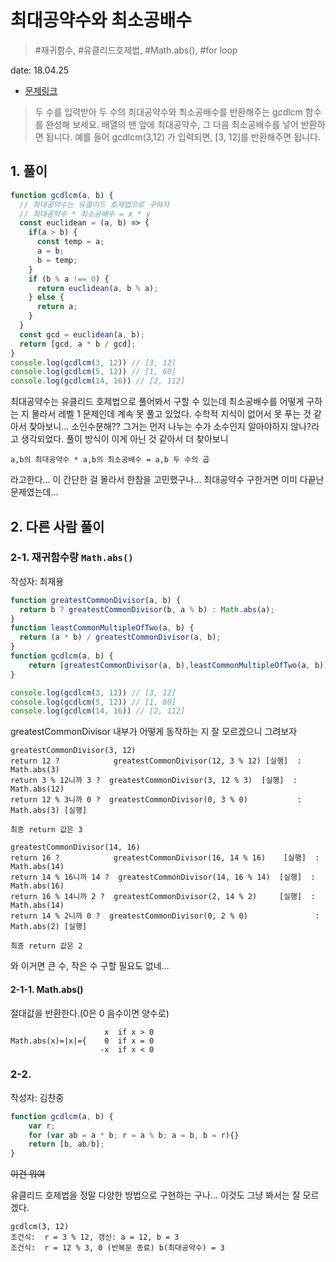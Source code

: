 # 최대공약수와 최소공배수

> #재귀함수, #유클리드호제법, #Math.abs(), #for loop

date: 18.04.25

* [문제링크](https://programmers.co.kr/learn/challenge_codes/12)

> 두 수를 입력받아 두 수의 최대공약수와 최소공배수를 반환해주는 gcdlcm 함수를 완성해 보세요. 배열의 맨 앞에 최대공약수, 그 다음 최소공배수를 넣어 반환하면 됩니다. 예를 들어 gcdlcm(3,12) 가 입력되면, [3, 12]를 반환해주면 됩니다.

## 1. 풀이

```js
function gcdlcm(a, b) {
  // 최대공약수는 유클리드 호제법으로 구하자
  // 최대공약수 * 최소공배수 = x * y
  const euclidean = (a, b) => {
    if(a > b) {
      const temp = a;
      a = b;
      b = temp;
    }
    if (b % a !== 0) {
      return euclidean(a, b % a);
    } else {
      return a;
    }
  }
  const gcd = euclidean(a, b);
  return [gcd, a * b / gcd];
}
console.log(gcdlcm(3, 12)) // [3, 12]
console.log(gcdlcm(5, 12)) // [1, 60]
console.log(gcdlcm(14, 16)) // [2, 112]
```

최대공약수는 유클리드 호제법으로 풀어봐서 구할 수 있는데 최소공배수를 어떻게 구하는 지 몰라서 레벨 1 문제인데 계속 못 풀고 있었다. 수학적 지식이 없어서 못 푸는 것 같아서 찾아보니... 소인수분해?? 그거는 먼저 나누는 수가 소수인지 알아야하지 않나?라고 생각되었다. 풀이 방식이 이게 아닌 것 같아서 더 찾아보니  
```
a,b의 최대공약수 * a,b의 최소공배수 = a,b 두 수의 곱
```
라고한다... 이 간단한 걸 몰라서 한참을 고민했구나... 최대공약수 구한거면 이미 다끝난 문제였는데...

## 2. 다른 사람 풀이

### 2-1. 재귀함수랑 `Math.abs()`

작성자: 최재용

```js
function greatestCommonDivisor(a, b) {
  return b ? greatestCommonDivisor(b, a % b) : Math.abs(a);
}
function leastCommonMultipleOfTwo(a, b) {
  return (a * b) / greatestCommonDivisor(a, b);
}
function gcdlcm(a, b) {
    return [greatestCommonDivisor(a, b),leastCommonMultipleOfTwo(a, b)];
}

console.log(gcdlcm(3, 12)) // [3, 12]
console.log(gcdlcm(5, 12)) // [1, 60]
console.log(gcdlcm(14, 16)) // [2, 112]
```

greatestCommonDivisor 내부가 어떻게 동작하는 지 잘 모르겠으니 그려보자
```
greatestCommonDivisor(3, 12)
return 12 ?            greatestCommonDivisor(12, 3 % 12) [실행]  : Math.abs(3)
return 3 % 12니까 3 ?  greatestCommonDivisor(3, 12 % 3)  [실행]  : Math.abs(12)
return 12 % 3니까 0 ?  greatestCommonDivisor(0, 3 % 0)           : Math.abs(3) [실행]

최종 return 값은 3
```
```
greatestCommonDivisor(14, 16)
return 16 ?            greatestCommonDivisor(16, 14 % 16)    [실행]  : Math.abs(14)
return 14 % 16니까 14 ?  greatestCommonDivisor(14, 16 % 14)  [실행]  : Math.abs(16)
return 16 % 14니까 2 ?  greatestCommonDivisor(2, 14 % 2)     [실행]  : Math.abs(14) 
return 14 % 2니까 0 ?  greatestCommonDivisor(0, 2 % 0)               : Math.abs(2) [실행]

최종 return 값은 2
```
와 이거면 큰 수, 작은 수 구할 필요도 없네...

#### 2-1-1. Math.abs()

절대값을 반환한다.(0은 0 음수이면 양수로)
```
                     x  if x > 0 
Math.abs(x)=|x|={    0  if x = 0 
                    -x  if x < 0 
```

### 2-2. 

작성자: 김찬중

```js
function gcdlcm(a, b) {
    var r;
    for (var ab = a * b; r = a % b; a = b, b = r){}
    return [b, ab/b];
}
```
~~이건 뭐여~~

유클리드 호제법을 정말 다양한 방법으로 구현하는 구나... 이것도 그냥 봐서는 잘 모르겠다.
```
gcdlcm(3, 12)
조건식:  r = 3 % 12, 갱신: a = 12, b = 3
조건식:  r = 12 % 3, 0 (반복문 종료) b(최대공약수) = 3
```